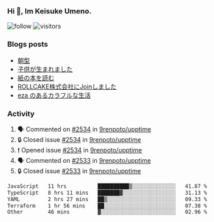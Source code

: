 ### Hi 👋, Im Keisuke Umeno.

<!--
**9renpoto/9renpoto** is a ✨ _special_ ✨ repository because its `README.md` (this file) appears on your GitHub profile.

Here are some ideas to get you started:

- 🔭 I’m currently working on ...
- 🌱 I’m currently learning ...
- 👯 I’m looking to collaborate on ...
- 🤔 I’m looking for help with ...
- 💬 Ask me about ...
- 📫 How to reach me: ...
- 😄 Pronouns: ...
- ⚡ Fun fact: ...
-->

![follow](https://img.shields.io/github/followers/9renpoto?label=Follow&style=social)
![visitors](https://komarev.com/ghpvc/?username=9renpoto&label=Profile%20views&color=0e75b6&style=flat)

### Blogs posts

<!-- BLOG-POST-LIST:START -->
- [朝型](https://9renpoto.win/entry/2024/05/29/im-an-early)
- [子供が生まれました](https://9renpoto.win/entry/2024/04/18/hello-world)
- [紙の本を読む](https://9renpoto.win/entry/2024/02/25/reading-papar-book)
- [ROLLCAKE株式会社にJoinしました](https://9renpoto.win/entry/2024/02/11/join)
- [eza のあるカラフルな生活](https://9renpoto.win/entry/2024/02/01/eza)
<!-- BLOG-POST-LIST:END -->

### Activity

<!--START_SECTION:activity-->
1. 🗣 Commented on [#2534](https://github.com/9renpoto/upptime/issues/2534#issuecomment-2221760762) in [9renpoto/upptime](https://github.com/9renpoto/upptime)
2. 🔒 Closed issue [#2534](https://github.com/9renpoto/upptime/issues/2534) in [9renpoto/upptime](https://github.com/9renpoto/upptime)
3. ❗ Opened issue [#2534](https://github.com/9renpoto/upptime/issues/2534) in [9renpoto/upptime](https://github.com/9renpoto/upptime)
4. 🗣 Commented on [#2533](https://github.com/9renpoto/upptime/issues/2533#issuecomment-2221115295) in [9renpoto/upptime](https://github.com/9renpoto/upptime)
5. 🔒 Closed issue [#2533](https://github.com/9renpoto/upptime/issues/2533) in [9renpoto/upptime](https://github.com/9renpoto/upptime)
<!--END_SECTION:activity-->

<!--START_SECTION:waka-->

```txt
JavaScript   11 hrs          ██████████▒░░░░░░░░░░░░░░   41.87 %
TypeScript   8 hrs 11 mins   ███████▓░░░░░░░░░░░░░░░░░   31.13 %
YAML         2 hrs 27 mins   ██▒░░░░░░░░░░░░░░░░░░░░░░   09.33 %
Terraform    1 hr 56 mins    ██░░░░░░░░░░░░░░░░░░░░░░░   07.38 %
Other        46 mins         ▓░░░░░░░░░░░░░░░░░░░░░░░░   02.96 %
```

<!--END_SECTION:waka-->
